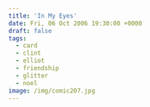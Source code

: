 ```yaml
---
title: 'In My Eyes'
date: Fri, 06 Oct 2006 19:30:00 +0000
draft: false
tags:
  - card
  - clint
  - elliot
  - friendship
  - glitter
  - noel
image: /img/comic207.jpg
---
```



